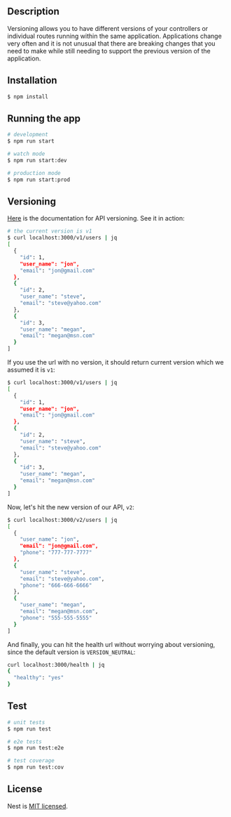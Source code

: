 
## Description
Versioning allows you to have different versions of your controllers or individual routes running within the same application. Applications change very often and it is not unusual that there are breaking changes that you need to make while still needing to support the previous version of the application.

## Installation

```bash
$ npm install
```

## Running the app

```bash
# development
$ npm run start

# watch mode
$ npm run start:dev

# production mode
$ npm run start:prod
```

## Versioning
[Here](https://docs.nestjs.com/techniques/versioning) is the documentation for API versioning.
See it in action:
```bash
# the current version is v1
$ curl localhost:3000/v1/users | jq
[
  {
    "id": 1,
    "user_name": "jon",
    "email": "jon@gmail.com"
  },
  {
    "id": 2,
    "user_name": "steve",
    "email": "steve@yahoo.com"
  },
  {
    "id": 3,
    "user_name": "megan",
    "email": "megan@msn.com"
  }
]
```
If you use the url with no version, it should return current version which we assumed it is `v1`:
```bash
$ curl localhost:3000/v1/users | jq
[
  {
    "id": 1,
    "user_name": "jon",
    "email": "jon@gmail.com"
  },
  {
    "id": 2,
    "user_name": "steve",
    "email": "steve@yahoo.com"
  },
  {
    "id": 3,
    "user_name": "megan",
    "email": "megan@msn.com"
  }
]
```
Now, let's hit the new version of our API, `v2`:
```bash
$ curl localhost:3000/v2/users | jq
[
  {
    "user_name": "jon",
    "email": "jon@gmail.com",
    "phone": "777-777-7777"
  },
  {
    "user_name": "steve",
    "email": "steve@yahoo.com",
    "phone": "666-666-6666"
  },
  {
    "user_name": "megan",
    "email": "megan@msn.com",
    "phone": "555-555-5555"
  }
]
```
And finally, you can hit the health url without worrying about versioning, since the default version is `VERSION_NEUTRAL`:
```bash
curl localhost:3000/health | jq
{
  "healthy": "yes"
}
```

## Test

```bash
# unit tests
$ npm run test

# e2e tests
$ npm run test:e2e

# test coverage
$ npm run test:cov
```

## License

Nest is [MIT licensed](LICENSE).
